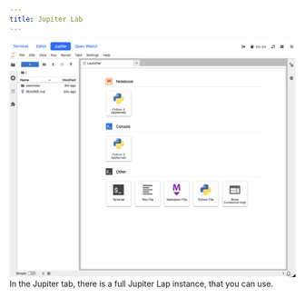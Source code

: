 ```yaml
---
title: Jupiter Lab
---
```


![Jupiter](jupiter.png)
In the Jupiter tab, there is a full Jupiter Lap instance, that you can use.
